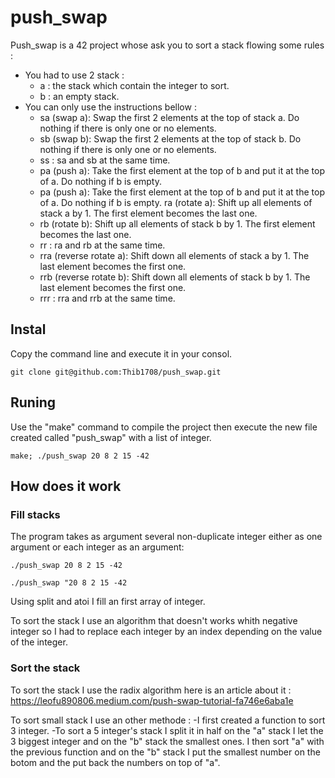 # push_swap
Push_swap is a 42 project whose ask you to sort a stack flowing some rules :
  - You had to use 2 stack : 
    - a : the stack which contain the integer to sort.
    - b : an empty stack.
  - You can only use the instructions bellow :
    - sa (swap a): Swap the first 2 elements at the top of stack a.
          Do nothing if there is only one or no elements.
    - sb (swap b): Swap the first 2 elements at the top of stack b.
          Do nothing if there is only one or no elements.
    - ss : sa and sb at the same time.
    - pa (push a): Take the first element at the top of b and put it at the top of a.
          Do nothing if b is empty.
    - pa (push a): Take the first element at the top of b and put it at the top of a.
          Do nothing if b is empty.
    ra (rotate a): Shift up all elements of stack a by 1.
        The first element becomes the last one.
    - rb (rotate b): Shift up all elements of stack b by 1. 
          The first element becomes the last one.
    - rr : ra and rb at the same time.
    - rra (reverse rotate a): Shift down all elements of stack a by 1.
           The last element becomes the first one.
    - rrb (reverse rotate b): Shift down all elements of stack b by 1. 
           The last element becomes the first one.
    - rrr : rra and rrb at the same time.
    
## Instal

Copy the command line and execute it in your consol.

```git clone git@github.com:Thib1708/push_swap.git```

## Runing 

Use the "make" command to compile the project then execute the new file created called "push_swap" with a list of integer.

```make; ./push_swap 20 8 2 15 -42```

## How does it work

### Fill stacks
The program takes as argument several non-duplicate integer either as one argument or each integer as an argument:

```./push_swap 20 8 2 15 -42```

```./push_swap "20 8 2 15 -42```

Using split and atoi I fill an first array of integer.

To sort the stack I use an algorithm that doesn't works whith negative integer so I had to replace each integer by an index depending on the value of the integer.

### Sort the stack
To sort the stack I use the radix algorithm here is an article about it :
https://leofu890806.medium.com/push-swap-tutorial-fa746e6aba1e

To sort small stack I use an other methode : 
  -I first created a function to sort 3 integer.
  -To sort a 5 integer's stack I split it in half on the "a" stack I let the 3 biggest integer and on the "b" stack the smallest ones.
   I then sort "a" with the previous function and on the "b" stack I put the smallest number on the botom and the put back the numbers on top of "a".
